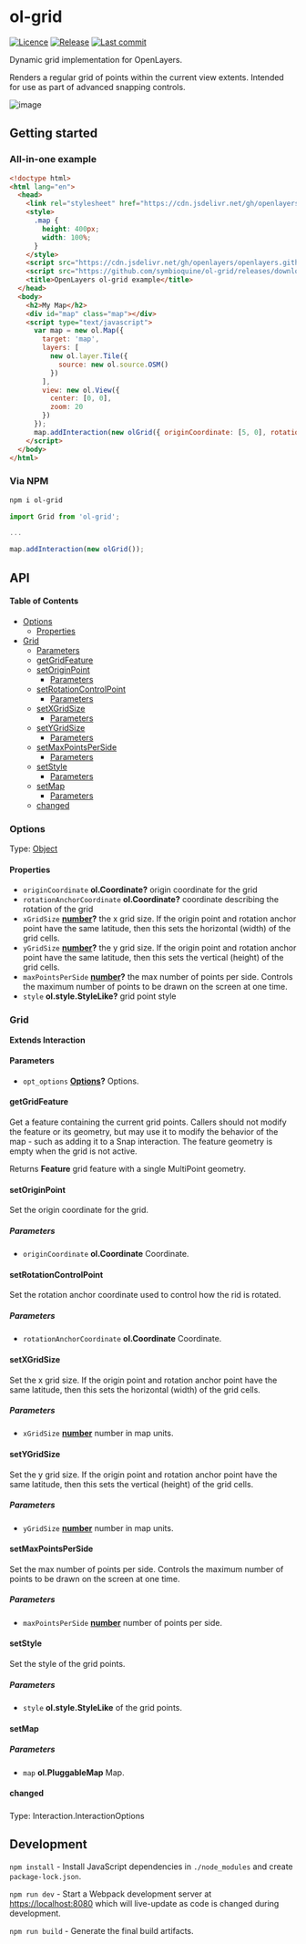 # ol-grid

[![Licence](https://img.shields.io/badge/Licence-MIT-blue.svg)](https://opensource.org/licenses/MIT/)
[![Release](https://img.shields.io/github/release/symbioquine/ol-grid.svg?style=flat)](https://github.com/symbioquine/ol-grid/releases)
[![Last commit](https://img.shields.io/github/last-commit/symbioquine/ol-grid.svg?style=flat)](https://github.com/symbioquine/ol-grid/commits)

Dynamic grid implementation for OpenLayers.

Renders a regular grid of points within the current view extents. Intended for use as part of advanced snapping controls.

![image](https://user-images.githubusercontent.com/30754460/83771632-55bbbb00-a637-11ea-8002-c04d818cc274.png)

## Getting started

### All-in-one example

```html
<!doctype html>
<html lang="en">
  <head>
    <link rel="stylesheet" href="https://cdn.jsdelivr.net/gh/openlayers/openlayers.github.io@main/dist/en/v10.4.0/ol/ol.css" type="text/css">
    <style>
      .map {
        height: 400px;
        width: 100%;
      }
    </style>
    <script src="https://cdn.jsdelivr.net/gh/openlayers/openlayers.github.io@main/dist/en/v10.4.0/ol/dist/ol.js"></script>
    <script src="https://github.com/symbioquine/ol-grid/releases/download/v2.0.0/ol-grid.umd.js"></script>
    <title>OpenLayers ol-grid example</title>
  </head>
  <body>
    <h2>My Map</h2>
    <div id="map" class="map"></div>
    <script type="text/javascript">
      var map = new ol.Map({
        target: 'map',
        layers: [
          new ol.layer.Tile({
            source: new ol.source.OSM()
          })
        ],
        view: new ol.View({
          center: [0, 0],
          zoom: 20
        })
      });
      map.addInteraction(new olGrid({ originCoordinate: [5, 0], rotationAnchorCoordinate: [1, 1], xGridSize: 5, yGridSize: 10, }));
    </script>
  </body>
</html>
```

### Via NPM

```sh
npm i ol-grid
```

```Javascript
import Grid from 'ol-grid';

...

map.addInteraction(new olGrid());
```

## API

<!-- Generated by documentation.js. Update this documentation by updating the source code. -->

#### Table of Contents

*   [Options](#options)
    *   [Properties](#properties)
*   [Grid](#grid)
    *   [Parameters](#parameters)
    *   [getGridFeature](#getgridfeature)
    *   [setOriginPoint](#setoriginpoint)
        *   [Parameters](#parameters-1)
    *   [setRotationControlPoint](#setrotationcontrolpoint)
        *   [Parameters](#parameters-2)
    *   [setXGridSize](#setxgridsize)
        *   [Parameters](#parameters-3)
    *   [setYGridSize](#setygridsize)
        *   [Parameters](#parameters-4)
    *   [setMaxPointsPerSide](#setmaxpointsperside)
        *   [Parameters](#parameters-5)
    *   [setStyle](#setstyle)
        *   [Parameters](#parameters-6)
    *   [setMap](#setmap)
        *   [Parameters](#parameters-7)
    *   [changed](#changed)

### Options

Type: [Object](https://developer.mozilla.org/docs/Web/JavaScript/Reference/Global_Objects/Object)

#### Properties

*   `originCoordinate` **ol.Coordinate?** origin coordinate for the grid
*   `rotationAnchorCoordinate` **ol.Coordinate?** coordinate describing the rotation of the grid
*   `xGridSize` **[number](https://developer.mozilla.org/docs/Web/JavaScript/Reference/Global_Objects/Number)?** the x grid size. If the origin point and rotation anchor point have the same latitude, then this sets the horizontal (width) of the grid cells.
*   `yGridSize` **[number](https://developer.mozilla.org/docs/Web/JavaScript/Reference/Global_Objects/Number)?** the y grid size. If the origin point and rotation anchor point have the same latitude, then this sets the vertical (height) of the grid cells.
*   `maxPointsPerSide` **[number](https://developer.mozilla.org/docs/Web/JavaScript/Reference/Global_Objects/Number)?** the max number of points per side. Controls the maximum number of points to be drawn on the screen at one time.
*   `style` **ol.style.StyleLike?** grid point style

### Grid

**Extends Interaction**

#### Parameters

*   `opt_options` **[Options](#options)?** Options.

#### getGridFeature

Get a feature containing the current grid points. Callers should not
modify the feature or its geometry, but may use it to modify the behavior
of the map - such as adding it to a Snap interaction. The feature geometry
is empty when the grid is not active.

Returns **Feature** grid feature with a single MultiPoint geometry.

#### setOriginPoint

Set the origin coordinate for the grid.

##### Parameters

*   `originCoordinate` **ol.Coordinate** Coordinate.

#### setRotationControlPoint

Set the rotation anchor coordinate used to control how the rid is rotated.

##### Parameters

*   `rotationAnchorCoordinate` **ol.Coordinate** Coordinate.

#### setXGridSize

Set the x grid size. If the origin point and rotation anchor point have the
same latitude, then this sets the horizontal (width) of the grid cells.

##### Parameters

*   `xGridSize` **[number](https://developer.mozilla.org/docs/Web/JavaScript/Reference/Global_Objects/Number)** number in map units.

#### setYGridSize

Set the y grid size. If the origin point and rotation anchor point have the
same latitude, then this sets the vertical (height) of the grid cells.

##### Parameters

*   `yGridSize` **[number](https://developer.mozilla.org/docs/Web/JavaScript/Reference/Global_Objects/Number)** number in map units.

#### setMaxPointsPerSide

Set the max number of points per side. Controls the maximum number of points
to be drawn on the screen at one time.

##### Parameters

*   `maxPointsPerSide` **[number](https://developer.mozilla.org/docs/Web/JavaScript/Reference/Global_Objects/Number)** number of points per side.

#### setStyle

Set the style of the grid points.

##### Parameters

*   `style` **ol.style.StyleLike** of the grid points.

#### setMap

##### Parameters

*   `map` **ol.PluggableMap** Map.

#### changed

###

Type: Interaction.InteractionOptions

## Development

`npm install` - Install JavaScript dependencies in `./node_modules` and create
`package-lock.json`.

`npm run dev` - Start a Webpack development server at <https://localhost:8080>
which will live-update as code is changed during development.

`npm run build` - Generate the final build artifacts.
